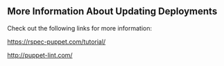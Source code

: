 ## More Information About Updating Deployments  
Check out the following links for more information:

https://rspec-puppet.com/tutorial/

http://puppet-lint.com/
